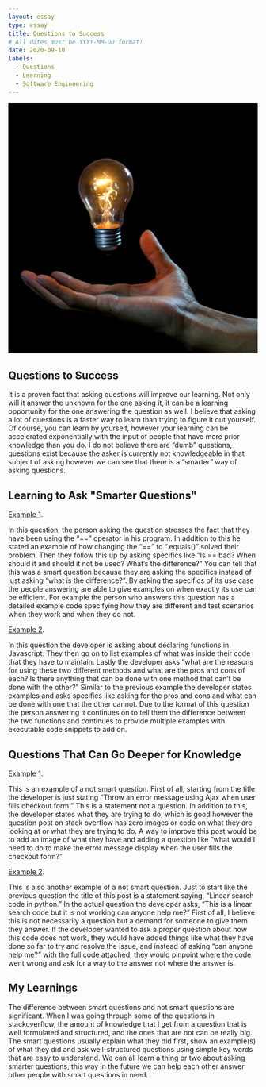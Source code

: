 ```yaml
---
layout: essay
type: essay
title: Questions to Success
# All dates must be YYYY-MM-DD format!
date: 2020-09-10
labels:
  - Questions
  - Learning
  - Software Engineering
---
```

<img class="ui medium top left square image" src="../images/Lightbulb.jpg">

## Questions to Success
 
It is a proven fact that asking questions will improve our learning. Not only will it answer the unknown for the one asking it, it can be a learning opportunity for the one answering the question as well. I believe that asking a lot of questions is a faster way to learn than trying to figure it out yourself. Of course, you can learn by yourself, however your learning can be accelerated exponentially with the input of people that have more prior knowledge than you do. I do not believe there are “dumb” questions, questions exist because the asker is currently not knowledgeable in that subject of asking however we can see that there is a “smarter” way of asking questions.

## Learning to Ask "Smarter Questions"
[Example 1](https://stackoverflow.com/questions/513832/how-do-i-compare-strings-in-java).

In this question, the person asking the question stresses the fact that they have been using the “==” operator in his program. In addition to this he stated an example of how changing the “==” to “.equals()” solved their problem. Then they follow this up by asking specifics like “Is == bad? When should it and should it not be used? What’s the difference?” You can tell that this was a smart question because they are asking the specifics instead of just asking “what is the difference?”. By asking the specifics of its use case the people answering are able to give examples on when exactly its use can be efficient. For example the person who answers this question has a detailed example code specifying how they are different and test scenarios when they work and when they do not.

[Example 2](https://stackoverflow.com/questions/336859/var-functionname-function-vs-function-functionname).

In this question the developer is asking about declaring functions in Javascript. They then go on to list examples of what was inside their code that they have to maintain.  Lastly the developer asks “what are the reasons for using these two different methods and what are the pros and cons of each? Is there anything that can be done with one method that can’t be done with the other?” Similar to the previous example the developer states examples and asks specifics like asking for the pros and cons and what can be done with one that the other cannot. Due to the format of this question the person answering it continues on to tell them the difference between the two functions and continues to provide multiple examples with executable code snippets to add on.

## Questions That Can Go Deeper for Knowledge

[Example 1](https://stackoverflow.com/questions/63828442/throw-an-error-message-using-ajax-when-user-fills-checkout-form).

This is an example of a not smart question. First of all, starting from the title the developer is just stating “Throw an error message using Ajax when user fills checkout form.” This is a statement not a question. In addition to this, the developer states what they are trying to do, which is good however the question post on stack overflow has zero images or code on what they are looking at or what they are trying to do. A way to improve this post would be to add an image of what they have and adding a question like “what would I need to do to make the error message display when the user fills the checkout form?”

[Example 2](https://stackoverflow.com/questions/45556794/linear-search-code-in-python).

This is also another example of a not smart question. Just to start like the previous question the title of this post is a statement saying, “Linear search code in python.” In the actual question the developer asks, “This is a linear search code but it is not working can anyone help me?” First of all, I believe this is not necessarily a question but a demand for someone to give them they answer. If the developer wanted to ask a proper question about how this code does not work, they would have added things like what they have done so far to try and resolve the issue, and instead of asking “can anyone help me?” with the full code attached, they would pinpoint where the code went wrong and ask for a way to the answer not where the answer is. 

## My Learnings

The difference between smart questions and not smart questions are significant. When I was going through some of the questions in stackoverflow, the amount of knowledge that I get from a question that is well formulated and structured, and the ones that are not can be really big. The smart questions usually explain what they did first, show an example(s) of what they did and ask well-structured questions using simple key words that are easy to understand. We can all learn a thing or two about asking smarter questions, this way in the future we can help each other answer other people with smart questions in need.

